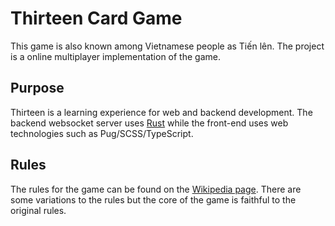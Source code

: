 # Thirteen Card Game
This game is also known among Vietnamese people as Tiến lên.
The project is a online multiplayer implementation of the game. 

## Purpose
Thirteen is a learning experience for web and backend development. 
The backend websocket server uses [Rust](https://www.rust-lang.org/en-US/) while the front-end uses 
web technologies such as Pug/SCSS/TypeScript.

## Rules
The rules for the game can be found on the [Wikipedia page](https://en.wikipedia.org/wiki/Ti%E1%BA%BFn_l%C3%AAn).
There are some variations to the rules but the core of the game is faithful to the original rules.